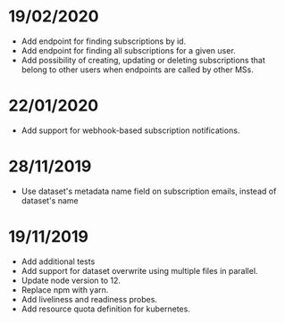 # 19/02/2020
- Add endpoint for finding subscriptions by id.
- Add endpoint for finding all subscriptions for a given user.
- Add possibility of creating, updating or deleting subscriptions that belong to other users when endpoints are called by other MSs.

# 22/01/2020
- Add support for webhook-based subscription notifications.

# 28/11/2019
- Use dataset's metadata name field on subscription emails, instead of dataset's name

# 19/11/2019

- Add additional tests
- Add support for dataset overwrite using multiple files in parallel.
- Update node version to 12.
- Replace npm with yarn.
- Add liveliness and readiness probes.
- Add resource quota definition for kubernetes.
